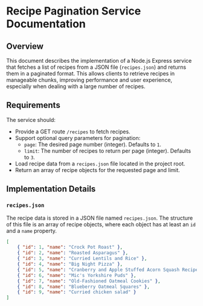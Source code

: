 # Recipe Pagination Service Documentation

## Overview

This document describes the implementation of a Node.js Express service that fetches a list of recipes from a JSON file (`recipes.json`) and returns them in a paginated format. This allows clients to retrieve recipes in manageable chunks, improving performance and user experience, especially when dealing with a large number of recipes.

## Requirements

The service should:

-  Provide a GET route `/recipes` to fetch recipes.
-  Support optional query parameters for pagination:
   -  `page`: The desired page number (integer). Defaults to `1`.
   -  `limit`: The number of recipes to return per page (integer). Defaults to `3`.
-  Load recipe data from a `recipes.json` file located in the project root.
-  Return an array of recipe objects for the requested page and limit.

## Implementation Details

### `recipes.json`

The recipe data is stored in a JSON file named `recipes.json`. The structure of this file is an array of recipe objects, where each object has at least an `id` and a `name` property.

```json
[
	{ "id": 1, "name": "Crock Pot Roast" },
	{ "id": 2, "name": "Roasted Asparagus" },
	{ "id": 3, "name": "Curried Lentils and Rice" },
	{ "id": 4, "name": "Big Night Pizza" },
	{ "id": 5, "name": "Cranberry and Apple Stuffed Acorn Squash Recipe" },
	{ "id": 6, "name": "Mic's Yorkshire Puds" },
	{ "id": 7, "name": "Old-Fashioned Oatmeal Cookies" },
	{ "id": 8, "name": "Blueberry Oatmeal Squares" },
	{ "id": 9, "name": "Curried chicken salad" }
]
```
